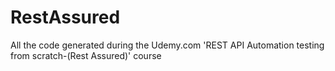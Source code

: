 # RestAssured
All the code generated during the Udemy.com 'REST API Automation testing from scratch-(Rest Assured)' course
